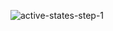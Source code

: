 ![active-states-step-1](https://github.com/aliyev8/multi-step-form/assets/81466577/b443234c-8f4c-4a18-8fb6-c5b3a01d42aa)
